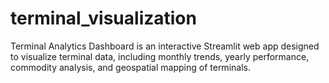 # terminal_visualization
Terminal Analytics Dashboard is an interactive Streamlit web app designed to visualize terminal data, including monthly trends, yearly performance, commodity analysis, and geospatial mapping of terminals.
